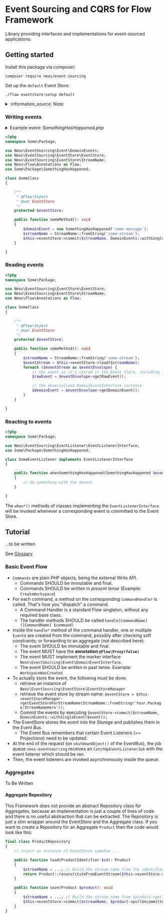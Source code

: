 # Event Sourcing and CQRS for Flow Framework

Library providing interfaces and implementations for event-sourced applications. 

## Getting started

Install this package via composer:

```shell script
composer require neos/event-sourcing
```

Set up the `default` Event Store:

```shell script
./flow eventstore:setup default
```

<details>
<summary>:information_source: Note:</summary>
By default the Event Store persists events in the same database that is used for Flow persistence.
But because that can be configured otherwise, this table is not generated via Doctrine migrations.
If your application relies on the events table to exist, you can of course still add a Doctrine migration for it.
</details>

### Writing events

<details>
<summary>Example event: <i>SomethingHasHappened.php</i></summary>

```php
<?php
namespace Some\Package;

use Neos\EventSourcing\Event\DomainEventInterface;

final class SomethingHasHappened implements DomainEventInterface
{
    /**
     * @var string
     */
    private $message;

    public function __construct(string $message)
    {
        $this->message = $message;
    }

    public function getMessage(): string
    {
        return $this->message;
    }

}
```
</details>

```php
<?php
namespace Some\Package;

use Neos\EventSourcing\Event\DomainEvents;
use Neos\EventSourcing\EventStore\EventStore;
use Neos\EventSourcing\EventStore\StreamName;
use Neos\Flow\Annotations as Flow;
use Some\Package\SomethingHasHappened;

class SomeClass
{

    /**
     * @Flow\Inject
     * @var EventStore
     */
    protected $eventStore;

    public function someMethod(): void
    {
        $domainEvent = new SomethingHasHappened('some message');
        $streamName = StreamName::fromString('some-stream');
        $this->eventStore->commit($streamName, DomainEvents::withSingleEvent($domainEvent));
    }

}
```

### Reading events

```php
<?php
namespace Some\Package;

use Neos\EventSourcing\EventStore\EventStore;
use Neos\EventSourcing\EventStore\StreamName;
use Neos\Flow\Annotations as Flow;

class SomeClass
{

    /**
     * @Flow\Inject
     * @var EventStore
     */
    protected $eventStore;

    public function someMethod(): void
    {
        $streamName = StreamName::fromString('some-stream');
        $eventStream = $this->eventStore->load($streamName);
        foreach ($eventStream as $eventEnvelope) {
            // the event as it's stored in the Event Store, including its global sequence number and the serialized payload
            $rawEvent = $eventEnvelope->getRawEvent();

            // the deserialized DomainEventInterface instance 
            $domainEvent = $eventEnvelope->getDomainEvent();
        }
    }

}
```

### Reacting to events

```php
<?php
namespace Some\Package;

use Neos\EventSourcing\EventListener\EventListenerInterface;
use Some\Package\SomethingHasHappened;

class SomeEventListener implements EventListenerInterface
{

    public function whenSomethingHasHappened(SomethingHasHappened $event): void
    {
        // do something with the $event
    }

}
```

The `when*()` methods of classes implementing the `EventListenerInterface` will be invoked whenever a corresponding event is committed to the Event Store.

## Tutorial

...to be written.

See [Glossary](Glossary.md#event-correlation)

### Basic Event Flow

* `Commands` are plain PHP objects, being the external Write API.
    * Commands SHOULD be immutable and final.
    * Commands SHOULD be written in *present tense* (Example: `CreateWorkspace`)
* For each command, a method on the corresponding `CommandHandler`
  is called. That's how you "dispatch" a command.
    * A Command Handler is a standard Flow singleton, without any required base class.
    * The handler methods SHOULD be called `handle[CommandName]([CommandName] $command)`
* Inside the `handle*` method of the command handler, one or multiple `Event`s are created from the command,
  possibly after checking soft constraints; or forwarding to an aggregate (not described here):
    * The event SHOULD be immutable and final.
    * The event MUST have the **annotation `@Flow\Proxy(false)`**
    * The event MUST implement the marker interface `Neos\EventSourcing\Event\DomainEventInterface`.
    * The event SHOULD be written in past tense. Example: `WorkspaceWasCreated`
* To actually store the event, the following must be done:
  * retrieve an instance of `Neos\EventSourcing\EventStore\EventStoreManager`
  * retrieve the event store by stream name: `$eventStore = $this->eventStoreManager->getEventStoreForStreamName(StreamName::fromString('Your.Package:StreamNameHere'));`
  * Commit the events by executing `$eventStore->commit($streamName, DomainEvents::withSingleEvent($event));`
* The EventStore stores the event into the *Storage* and publishes them in the *Event Bus*.
  * The Event Bus remembers that certain Event Listeners (== Projections) need to be updated.
* At the end of the request (on `shutdownObject()` of the EventBus), the job queue `neos-eventsourcing`
  receives an `CatchUpEventListenerJob` with the event listener which should be ran.
* Then, the event listeners are invoked asynchronously inside the queue.

### Aggregates

To Be Written

#### Aggregate Repository

This Framework does not provide an abstract Repository class for Aggregates, because an implementation is just a couple of lines of code and there is no useful abstraction that can be extracted. The Repository is just a slim wrapper around the EventStore and the Aggregate class. If you want to create a Repository for an Aggregate `Product` then the code would look like this:

```php
final class ProductRepository
{
    // inject an instance of EventStore somehow ...

    public function load(ProductIdentifier $id): Product
    {
        $streamName = ...; // Build the stream name from the identifier
        return Product::reconstituteFromEventStream($this->eventStore->load($streamName));
    }

    public function save(Product $product): void
    {
        $streamName = ...; // Build the stream name from $product->getIdentifier()
        $this->eventStore->commit($streamName, $product->pullUncommittedEvents(), $product->getReconstitutionVersion());
    }
}
```
